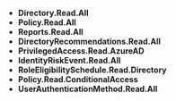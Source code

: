- **Directory.Read.All**
- **Policy.Read.All**
- **Reports.Read.All**
- **DirectoryRecommendations.Read.All**
- **PrivilegedAccess.Read.AzureAD**
- **IdentityRiskEvent.Read.All**
- **RoleEligibilitySchedule.Read.Directory**
- **Policy.Read.ConditionalAccess**
- **UserAuthenticationMethod.Read.All**
